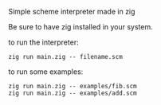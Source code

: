 Simple scheme interpreter made in zig

Be sure to have zig installed in your system.

to run the interpreter:

```
zig run main.zig -- filename.scm
```

to run some examples:

```
zig run main.zig -- examples/fib.scm
zig run main.zig -- examples/add.scm
```
